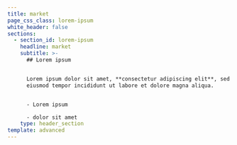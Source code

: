 ```yaml
---
title: market
page_css_class: lorem-ipsum
white_header: false
sections:
  - section_id: lorem-ipsum
    headline: market
    subtitle: >-
      ## Lorem ipsum


      Lorem ipsum dolor sit amet, **consectetur adipiscing elit**, sed do
      eiusmod tempor incididunt ut labore et dolore magna aliqua.


      - Lorem ipsum

      - dolor sit amet
    type: header_section
template: advanced
---
```

